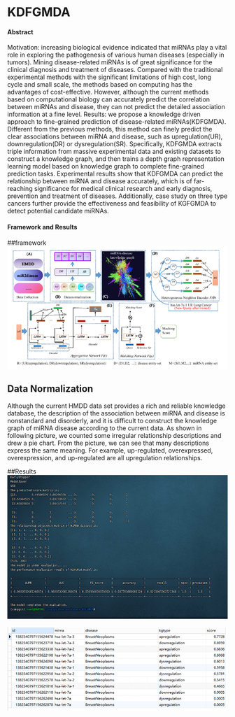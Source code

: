 # KDFGMDA

#### Abstract
Motivation: increasing biological evidence indicated that miRNAs play a vital role in exploring the pathogenesis of various human diseases (especially in tumors). Mining disease-related miRNAs is of great significance for the clinical diagnosis and treatment of diseases. Compared with the traditional experimental methods with the significant limitations of high cost, long cycle and small scale,  the methods based on computing has the advantages of cost-effective. However, although the current methods based on computational biology can accurately predict the correlation between miRNAs and disease, they can not predict the detailed association information at a fine level.
Results: we propose a knowledge driven approach to fine-grained prediction of disease-related miRNAs(KDFGMDA). Different from the previous methods, this method can finely predict the clear associations between miRNA and disease, such as upregulation(UR), downregulation(DR) or dysregulation(SR). Specifically, KDFGMDA extracts triple information from massive experimental data and existing datasets to construct a knowledge graph, and then trains a depth graph representation learning model based on knowledge graph to complete fine-grained prediction tasks. Experimental results show that KDFGMDA can predict the relationship between miRNA and disease accurately, which is of far-reaching significance for medical clinical research and early diagnosis, prevention and treatment of diseases. Additionally, case study on three type cancers further provide the effectiveness and feasibility of KGFGMDA to detect potential candidate miRNAs.



#### Framework and Results
##framework
![输入图片说明](flowchat.png)

## Data Normalization

Although the current HMDD data set provides  a rich and reliable knowledge database, the description of the association between miRNA and disease is nonstandard and disorderly, and it is difficult to construct the knowledge graph of miRNA disease according to the current data. As shown in following picture, we counted some irregular relationship descriptions and drew a pie chart. From the picture, we can see that many descriptions express the same meaning. For example, up-regulated, overexpressed, overexpression, and up-regulated are all upregulation relationships.


##Results
![输入图片说明](performance.png)

![输入图片说明](KDFGMDA/prediction_results.png)

